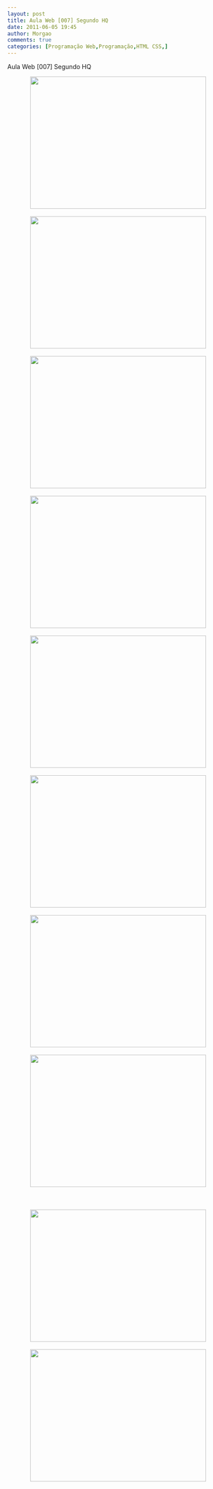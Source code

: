 ```yaml
---
layout: post
title: Aula Web [007] Segundo HQ
date: 2011-06-05 19:45
author: Morgao
comments: true
categories: [Programação Web,Programação,HTML CSS,]
---
```

Aula Web [007] Segundo HQ

<div style="text-align: center;"><a href="https://blogger.googleusercontent.com/img/b/R29vZ2xl/AVvXsEirfmx8YRkZ8eTiUl0SYJXIgpY6U-11AREMHCwNksuAm3BIMev54NIh4sWD2i5P43dUzUeYSmKFg7pvdSw07NuOMekIAiuP3xIDfS15O3eIx-hjAdE6Vkc6RlIm7DdMcb5IoR0AY3cqzdg/s1600/Slide1.GIF" style="margin-left: 1em; margin-right: 1em;"><img border="0" height="300" src="https://blogger.googleusercontent.com/img/b/R29vZ2xl/AVvXsEirfmx8YRkZ8eTiUl0SYJXIgpY6U-11AREMHCwNksuAm3BIMev54NIh4sWD2i5P43dUzUeYSmKFg7pvdSw07NuOMekIAiuP3xIDfS15O3eIx-hjAdE6Vkc6RlIm7DdMcb5IoR0AY3cqzdg/s400/Slide1.GIF" width="400" /></a></div><br />
<div class="separator" style="clear: both; text-align: center;"><a href="https://blogger.googleusercontent.com/img/b/R29vZ2xl/AVvXsEhEp4isoOsKXui3spwu_3QOpE777bd5F6mbtyda65qZjOKZXiHUj4vMn4wFA_Jvi565pDcQcfP9vhTe1O4QEqGXJKkkydW6KFHybYQTFfMTTnrI5qUvwAzt7uHYZDEBuimqGrXD4qRgRGg/s1600/Slide2.GIF" imageanchor="1" style="margin-left: 1em; margin-right: 1em;"><img border="0" height="300" src="https://blogger.googleusercontent.com/img/b/R29vZ2xl/AVvXsEhEp4isoOsKXui3spwu_3QOpE777bd5F6mbtyda65qZjOKZXiHUj4vMn4wFA_Jvi565pDcQcfP9vhTe1O4QEqGXJKkkydW6KFHybYQTFfMTTnrI5qUvwAzt7uHYZDEBuimqGrXD4qRgRGg/s400/Slide2.GIF" width="400" /></a></div><br />
<div class="separator" style="clear: both; text-align: center;"><a href="https://blogger.googleusercontent.com/img/b/R29vZ2xl/AVvXsEhgHihvqvRLg90a0n4Sxmkwx9Ap5bctC4qGkLU7iTn1o9uuIysPHxxGRlyXhMIYWcogExGZ1Igt-c1Qj3uHtjPSLB0YxcSQmg7_YGZx7xG_Ir7-ZkS4nFl3e6m3VJjlgP3EVCOOoju72Rw/s1600/Slide3.GIF" imageanchor="1" style="margin-left: 1em; margin-right: 1em;"><img border="0" height="300" src="https://blogger.googleusercontent.com/img/b/R29vZ2xl/AVvXsEhgHihvqvRLg90a0n4Sxmkwx9Ap5bctC4qGkLU7iTn1o9uuIysPHxxGRlyXhMIYWcogExGZ1Igt-c1Qj3uHtjPSLB0YxcSQmg7_YGZx7xG_Ir7-ZkS4nFl3e6m3VJjlgP3EVCOOoju72Rw/s400/Slide3.GIF" width="400" /></a></div><br />
<div class="separator" style="clear: both; text-align: center;"><a href="https://blogger.googleusercontent.com/img/b/R29vZ2xl/AVvXsEgjfzAzyy4q6l0HRXoIU27ersz_noeEO8FG2jLda6qox0HOpIGUMH0xqkZUtwnlvvf5j3fdK8qUPiB0n6LFfeqMYdxk_UJR3lMW7GR9whsmKEnLLKGA0MpsapWvQ3FrM65aXiYyZCveB4s/s1600/Slide4.GIF" imageanchor="1" style="margin-left: 1em; margin-right: 1em;"><img border="0" height="300" src="https://blogger.googleusercontent.com/img/b/R29vZ2xl/AVvXsEgjfzAzyy4q6l0HRXoIU27ersz_noeEO8FG2jLda6qox0HOpIGUMH0xqkZUtwnlvvf5j3fdK8qUPiB0n6LFfeqMYdxk_UJR3lMW7GR9whsmKEnLLKGA0MpsapWvQ3FrM65aXiYyZCveB4s/s400/Slide4.GIF" width="400" /></a></div><br />
<div class="separator" style="clear: both; text-align: center;"><a href="https://blogger.googleusercontent.com/img/b/R29vZ2xl/AVvXsEiTN2eCD9gX2FrCbvDNqHL9vy8ZdUOUtiO0-9CbnyjXVVUAUJeSqVMWpE8c8aBjxeieRINzEAxj-QU7YJ9sWU8PKzA8xyCnUw5Vjx2XKm5HRqkGYTsMX5BkfrrGCrSJZhlnTC58czAkQZ8/s1600/Slide7.GIF" imageanchor="1" style="margin-left: 1em; margin-right: 1em;"><img border="0" height="300" src="https://blogger.googleusercontent.com/img/b/R29vZ2xl/AVvXsEiTN2eCD9gX2FrCbvDNqHL9vy8ZdUOUtiO0-9CbnyjXVVUAUJeSqVMWpE8c8aBjxeieRINzEAxj-QU7YJ9sWU8PKzA8xyCnUw5Vjx2XKm5HRqkGYTsMX5BkfrrGCrSJZhlnTC58czAkQZ8/s400/Slide7.GIF" width="400" /></a></div><br />
<div class="separator" style="clear: both; text-align: center;"><a href="https://blogger.googleusercontent.com/img/b/R29vZ2xl/AVvXsEjnr0sXB9b9JOzKRG3-Tigzgix1OF2GY0PyATVmQgta4ubp8EbJHUJxNHVoeJI1LUxJIfoCbDz9W8WAzy5zPaPRbzQ9TgE0OPJLLVfq4wcHP_g8Rd_2lDPG8Phf-b92cdZhl65hz3_dMfg/s1600/Slide6.GIF" imageanchor="1" style="margin-left: 1em; margin-right: 1em;"><img border="0" height="300" src="https://blogger.googleusercontent.com/img/b/R29vZ2xl/AVvXsEjnr0sXB9b9JOzKRG3-Tigzgix1OF2GY0PyATVmQgta4ubp8EbJHUJxNHVoeJI1LUxJIfoCbDz9W8WAzy5zPaPRbzQ9TgE0OPJLLVfq4wcHP_g8Rd_2lDPG8Phf-b92cdZhl65hz3_dMfg/s400/Slide6.GIF" width="400" /></a></div><br />
<div class="separator" style="clear: both; text-align: center;"><a href="https://blogger.googleusercontent.com/img/b/R29vZ2xl/AVvXsEjjMVZXtDTTnGSLN0_qJAePd2UV6lBQIaVDUK6Fv8zvz5vEoXrAPKdgpeHMawq87SPpER7Ts2-sjU3KlsKr1o4UN2q7_uRzOBXE9AwFO7YDF__Of0ft9_VQpaOz7INPGfbCbJgdUwAaCtA/s1600/Slide5.GIF" imageanchor="1" style="margin-left: 1em; margin-right: 1em;"><img border="0" height="300" src="https://blogger.googleusercontent.com/img/b/R29vZ2xl/AVvXsEjjMVZXtDTTnGSLN0_qJAePd2UV6lBQIaVDUK6Fv8zvz5vEoXrAPKdgpeHMawq87SPpER7Ts2-sjU3KlsKr1o4UN2q7_uRzOBXE9AwFO7YDF__Of0ft9_VQpaOz7INPGfbCbJgdUwAaCtA/s400/Slide5.GIF" width="400" /><span id="goog_836310512"></span><span id="goog_836310513"></span></a></div><br />
<div class="separator" style="clear: both; text-align: center;"><a href="https://blogger.googleusercontent.com/img/b/R29vZ2xl/AVvXsEhruRqmZw0PNS9KrWp4RfVj2b_mIQXactMr8SEbzitSukRFi7fOksU0qStmET-XCHsdRI8UEewsokzmNUqMfhB6Ed0ZDZDcmkw8oAmeDp5DcfmDoHoJNzQVthXeqHw96-5XXwFW6uP6_ok/s1600/Slide8.GIF" imageanchor="1" style="margin-left: 1em; margin-right: 1em;"><img border="0" height="300" src="https://blogger.googleusercontent.com/img/b/R29vZ2xl/AVvXsEhruRqmZw0PNS9KrWp4RfVj2b_mIQXactMr8SEbzitSukRFi7fOksU0qStmET-XCHsdRI8UEewsokzmNUqMfhB6Ed0ZDZDcmkw8oAmeDp5DcfmDoHoJNzQVthXeqHw96-5XXwFW6uP6_ok/s400/Slide8.GIF" width="400" /></a></div><br />
<div class="separator" style="clear: both; text-align: center;"><a href="https://blogger.googleusercontent.com/img/b/R29vZ2xl/AVvXsEjR4tOsvd0WsZKXU1ZYhrSZw0EGixyuwSPmnJGAMOhdLwcRwo46jLBWOwVnZ4VtbSGCBNxjSAbwOFLMD0LUElWsYLeFQ3gjejEECUOrMOUAQRD3Sjce5YV8q0O75MUFqtWupRdjd0qYCpw/s1600/Slide9.GIF" imageanchor="1" style="margin-left: 1em; margin-right: 1em;"><br />
</a></div><br />
<div class="separator" style="clear: both; text-align: center;"><a href="https://blogger.googleusercontent.com/img/b/R29vZ2xl/AVvXsEggKY6i_4N-rmrNe5eZga2IIhyttFHCyjp9WvTifTEp5B4yJEDvslBjI7j7ABr2OxAvXVOHSSMSmAPfFnfIbv_CCWIJSMHDA8745IGs0crjWlw6CazA8nRM9HPfsOWsBFA8lIjh73AB1u0/s1600/Slide10.GIF" imageanchor="1" style="margin-left: 1em; margin-right: 1em;"><img border="0" height="300" src="https://blogger.googleusercontent.com/img/b/R29vZ2xl/AVvXsEggKY6i_4N-rmrNe5eZga2IIhyttFHCyjp9WvTifTEp5B4yJEDvslBjI7j7ABr2OxAvXVOHSSMSmAPfFnfIbv_CCWIJSMHDA8745IGs0crjWlw6CazA8nRM9HPfsOWsBFA8lIjh73AB1u0/s400/Slide10.GIF" width="400" /></a></div><br />
<div class="separator" style="clear: both; text-align: center;"><a href="https://blogger.googleusercontent.com/img/b/R29vZ2xl/AVvXsEiCfEc1uY08lbMqobsg6AnzIDqgHM3dqBVA5yMgBFVGMyX8NnuXGZTQHBv-aWdhizmfWZYhY9-SpRVXOQhNUkXPS8OYIljWsdTvKaUdGiEztpkuWKmNDBdnxkCbmEdYa1rwYNt9eMlY34k/s1600/Slide11.GIF" imageanchor="1" style="margin-left: 1em; margin-right: 1em;"><img border="0" height="300" src="https://blogger.googleusercontent.com/img/b/R29vZ2xl/AVvXsEiCfEc1uY08lbMqobsg6AnzIDqgHM3dqBVA5yMgBFVGMyX8NnuXGZTQHBv-aWdhizmfWZYhY9-SpRVXOQhNUkXPS8OYIljWsdTvKaUdGiEztpkuWKmNDBdnxkCbmEdYa1rwYNt9eMlY34k/s400/Slide11.GIF" width="400" /></a></div><div class="separator" style="clear: both; text-align: center;"><a href="https://blogger.googleusercontent.com/img/b/R29vZ2xl/AVvXsEivDVO1qCl3hVto3lH9xrB2rrX0Zj8TXGK-Mnt1aczX21PuMn-yHUD00X-ntzVG95njxF8Rc0gfOyCYk6NG-SFxKgXd-BityQcS4DS7jdeHbtf1l1-3xEmRUrEfrht30qrKuqOd25PogJo/s1600/Slide3.GIF" imageanchor="1" style="margin-left: 1em; margin-right: 1em;"><br />
</a></div><br />
<div class="separator" style="clear: both; text-align: center;"><a href="https://blogger.googleusercontent.com/img/b/R29vZ2xl/AVvXsEhymh1Nnl-YkhNty4vc13w7DeJoCQrwrHh12NLpp41UYSbVKoaFkb9VRPWS5tOU7sSgwbVW2Y1am6xL_xiy7LTFScVzo7xBEs5UnQ7t0E9rc4favjNT7mSKKYZXJBDHP0pFX0Hoh9s5F0I/s1600/Slide4.GIF" imageanchor="1" style="margin-left: 1em; margin-right: 1em;"><br />
</a></div>